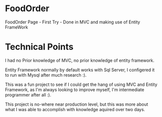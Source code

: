 # FoodOrder
FoodOrder Page - First Try - Done in MVC and making use of Entity FrameWork

# Technical Points

I had no Prior knowledge of MVC, no prior knowledge of entity framework.

Entity Framework normally by default works with Sql Server, I configered it to run with Mysql after much research :).

This was a fun project to see if I could get the hang of using MVC and Entity Framework, as I'm always looking to improve myself, 
I'm intermediate programmer after all :).

This project is no-where near production level, but this was more about what I was able to accomplish with knowledge aquired over two days.
